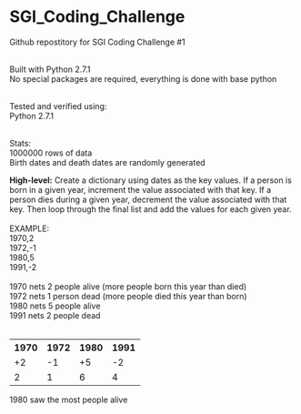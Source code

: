 # SGI_Coding_Challenge
Github repostitory for SGI Coding Challenge #1<br />
<br />

Built with Python 2.7.1<br />
No special packages are required, everything is done with base python<br />

<br />
Tested and verified using:<br />
Python 2.7.1<br />
<br />

Stats:<br />
1000000 rows of data<br />
Birth dates and death dates are randomly generated<br />

<strong>High-level:</strong>
Create a dictionary using dates as the key values. If a person is born in a given year, increment the value associated with that key. If a person dies during a given year, decrement the value associated with that key. Then loop through the final list and add the values for each given year. <br />
<br />
EXAMPLE:<br />
1970,2<br />
1972,-1<br />
1980,5<br />
1991,-2<br />
<br />
1970 nets 2 people alive (more people born this year than died)<br />
1972 nets 1 person dead (more people died this year than born)<br />
1980 nets 5 people alive<br />
1991 nets 2 people dead<br />
<br />
<table>
 <tr>
  <th>1970</th>
  <th>1972</th>
  <th>1980</th>
  <th>1991</th>
 </tr>
 <tr>
  <td>+2</td>
  <td>-1</td>
  <td>+5</td>
  <td>-2</td>
 </tr>
 <tr>
  <td>2</td>
  <td>1</td>
  <td>6</td>
  <td>4</td>
 </tr>
</table>
1980 saw the most people alive
